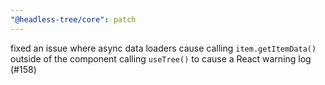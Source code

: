 ```yaml
---
"@headless-tree/core": patch
---
```


fixed an issue where async data loaders cause calling `item.getItemData()` outside of the component calling `useTree()` to cause a React warning log (#158)
